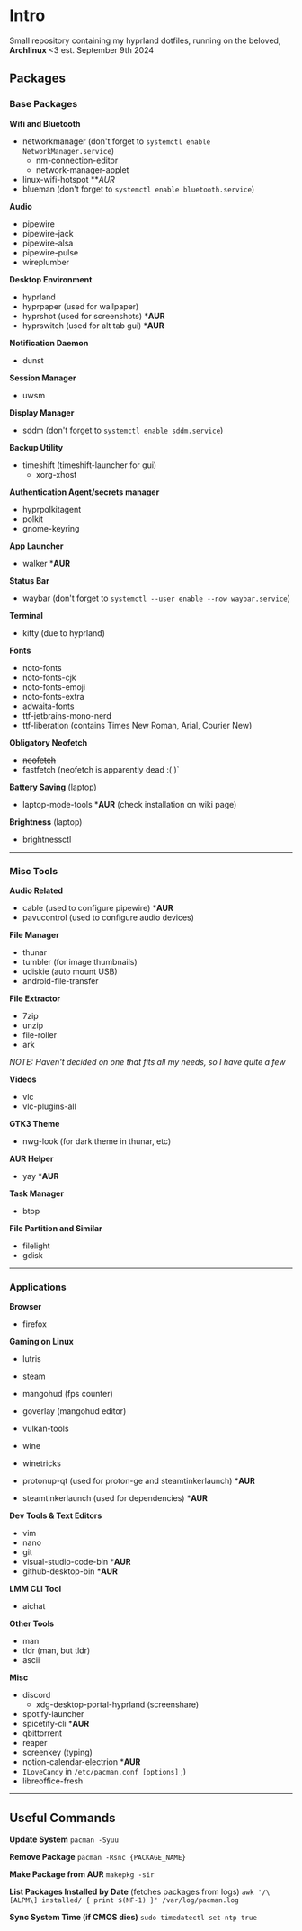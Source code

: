 # Intro
Small repository containing my hyprland dotfiles, running on the beloved, **Archlinux** <3
est. September 9th 2024

## Packages
### Base Packages
**Wifi and Bluetooth**
- networkmanager (don't forget to `systemctl enable NetworkManager.service`)
  - nm-connection-editor
  - network-manager-applet
- linux-wifi-hotspot ***AUR*
- blueman (don't forget to `systemctl enable bluetooth.service`)

**Audio**
- pipewire
- pipewire-jack
- pipewire-alsa
- pipewire-pulse
- wireplumber

**Desktop Environment**
- hyprland
- hyprpaper (used for wallpaper)
- hyprshot (used for screenshots) ***AUR**
- hyprswitch (used for alt tab gui) ***AUR**

**Notification Daemon**
- dunst

**Session Manager**
- uwsm

**Display Manager**
- sddm (don't forget to `systemctl enable sddm.service`)

**Backup Utility**
- timeshift (timeshift-launcher for gui)
  - xorg-xhost

**Authentication Agent/secrets manager**
- hyprpolkitagent
- polkit
- gnome-keyring

**App Launcher**
- walker ***AUR**

**Status Bar**
- waybar (don't forget to `systemctl --user enable --now waybar.service`)

**Terminal**
- kitty (due to hyprland)

**Fonts**
- noto-fonts
- noto-fonts-cjk
- noto-fonts-emoji
- noto-fonts-extra
- adwaita-fonts
- ttf-jetbrains-mono-nerd
- ttf-liberation (contains Times New Roman, Arial, Courier New)

**Obligatory Neofetch**
- ~~neofetch~~
- fastfetch (neofetch is apparently dead :( )`

**Battery Saving** (laptop)
- laptop-mode-tools ***AUR** (check installation on wiki page)

**Brightness** (laptop)
- brightnessctl

---

### Misc Tools
**Audio Related**
- cable (used to configure pipewire) ***AUR**
- pavucontrol (used to configure audio devices)

**File Manager**
- thunar
- tumbler (for image thumbnails)
- udiskie (auto mount USB)
- android-file-transfer

**File Extractor**
- 7zip
- unzip
- file-roller
- ark

*NOTE: Haven't decided on one that fits all my needs, so I have quite a few*

**Videos**
- vlc
- vlc-plugins-all

**GTK3 Theme**
- nwg-look (for dark theme in thunar, etc)

**AUR Helper**
- yay ***AUR**

**Task Manager**
- btop

**File Partition and Similar**
- filelight
- gdisk

---

### Applications
**Browser**
- firefox

**Gaming on Linux**
- lutris
- steam

- mangohud (fps counter)
- goverlay (mangohud editor)
- vulkan-tools

- wine
- winetricks
- protonup-qt (used for proton-ge and steamtinkerlaunch) ***AUR**
- steamtinkerlaunch (used for dependencies) ***AUR**

**Dev Tools & Text Editors**
- vim
- nano
- git
- visual-studio-code-bin ***AUR**
- github-desktop-bin ***AUR**

**LMM CLI Tool**
- aichat

**Other Tools**
- man
- tldr (man, but tldr)
- ascii

**Misc**
- discord
  - xdg-desktop-portal-hyprland  (screenshare) 
- spotify-launcher
- spicetify-cli ***AUR**
- qbittorrent
- reaper
- screenkey (typing)
- notion-calendar-electrion ***AUR**
- `ILoveCandy` in `/etc/pacman.conf [options]` ;)
- libreoffice-fresh
---

## Useful Commands
**Update System**
`pacman -Syuu`

**Remove Package**
`pacman -Rsnc {PACKAGE_NAME}`

**Make Package from AUR**
`makepkg -sir`

**List Packages Installed by Date** (fetches packages from logs)
`awk '/\[ALPM\] installed/ { print $(NF-1) }' /var/log/pacman.log`

**Sync System Time (if CMOS dies)**
`sudo timedatectl set-ntp true`
